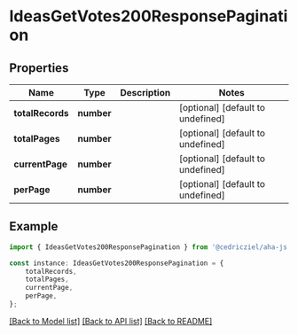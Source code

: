 # IdeasGetVotes200ResponsePagination


## Properties

Name | Type | Description | Notes
------------ | ------------- | ------------- | -------------
**totalRecords** | **number** |  | [optional] [default to undefined]
**totalPages** | **number** |  | [optional] [default to undefined]
**currentPage** | **number** |  | [optional] [default to undefined]
**perPage** | **number** |  | [optional] [default to undefined]

## Example

```typescript
import { IdeasGetVotes200ResponsePagination } from '@cedricziel/aha-js';

const instance: IdeasGetVotes200ResponsePagination = {
    totalRecords,
    totalPages,
    currentPage,
    perPage,
};
```

[[Back to Model list]](../README.md#documentation-for-models) [[Back to API list]](../README.md#documentation-for-api-endpoints) [[Back to README]](../README.md)
